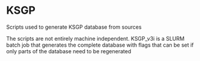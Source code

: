 # KSGP
Scripts used to generate KSGP database from sources

The scripts are not entirely machine independent. KSGP_v3i is a SLURM batch job that generates the complete database with flags that can be set if only parts of the database need to be regenerated
